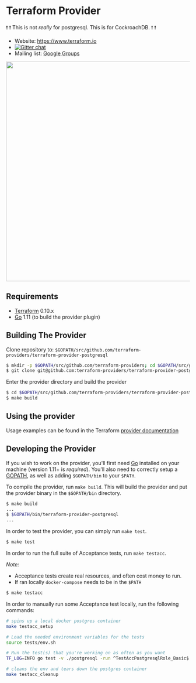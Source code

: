 Terraform Provider
==================

:exclamation: :exclamation: This is not _really_ for postgresql. This is for CockroachDB. :exclamation: :exclamation:

- Website: https://www.terraform.io
- [![Gitter chat](https://badges.gitter.im/hashicorp-terraform/Lobby.png)](https://gitter.im/hashicorp-terraform/Lobby)
- Mailing list: [Google Groups](http://groups.google.com/group/terraform-tool)

<img src="https://cdn.rawgit.com/hashicorp/terraform-website/master/content/source/assets/images/logo-hashicorp.svg" width="600px">

Requirements
------------

-	[Terraform](https://www.terraform.io/downloads.html) 0.10.x
-	[Go](https://golang.org/doc/install) 1.11 (to build the provider plugin)

Building The Provider
---------------------

Clone repository to: `$GOPATH/src/github.com/terraform-providers/terraform-provider-postgresql`

```sh
$ mkdir -p $GOPATH/src/github.com/terraform-providers; cd $GOPATH/src/github.com/terraform-providers
$ git clone git@github.com:terraform-providers/terraform-provider-postgresql
```

Enter the provider directory and build the provider

```sh
$ cd $GOPATH/src/github.com/terraform-providers/terraform-provider-postgresql
$ make build
```

Using the provider
----------------------

Usage examples can be found in the Terraform [provider documentation](https://www.terraform.io/docs/providers/postgresql/index.html)

Developing the Provider
---------------------------

If you wish to work on the provider, you'll first need [Go](http://www.golang.org) installed on your machine (version 1.11+ is *required*). You'll also need to correctly setup a [GOPATH](http://golang.org/doc/code.html#GOPATH), as well as adding `$GOPATH/bin` to your `$PATH`.

To compile the provider, run `make build`. This will build the provider and put the provider binary in the `$GOPATH/bin` directory.

```sh
$ make build
...
$ $GOPATH/bin/terraform-provider-postgresql
...
```

In order to test the provider, you can simply run `make test`.

```sh
$ make test
```

In order to run the full suite of Acceptance tests, run `make testacc`.

*Note:* 
- Acceptance tests create real resources, and often cost money to run.
- If ran locally `docker-compose` needs to be in the `$PATH`

```sh
$ make testacc
```

In order to manually run some Acceptance test locally, run the following commands:
```sh
# spins up a local docker postgres container
make testacc_setup 

# Load the needed environment variables for the tests
source tests/env.sh

# Run the test(s) that you're working on as often as you want
TF_LOG=INFO go test -v ./postgresql -run ^TestAccPostgresqlRole_Basic$

# cleans the env and tears down the postgres container
make testacc_cleanup 
```
